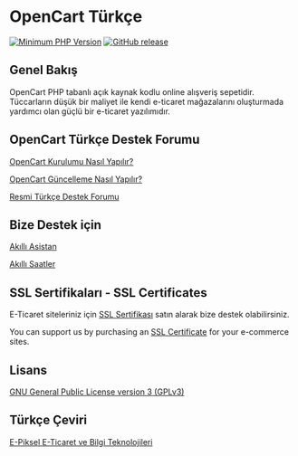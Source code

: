 # OpenCart Türkçe

[![Minimum PHP Version](https://img.shields.io/badge/php-%3E%3D%208.0-8892BF.svg?style=flat-square)](https://php.net/)
[![GitHub release](https://img.shields.io/github/v/release/epiksel/opencart-tr)](https://github.com/epiksel/opencart-tr)

## Genel Bakış

OpenCart PHP tabanlı açık kaynak kodlu online alışveriş sepetidir. Tüccarların düşük bir maliyet ile kendi e-ticaret mağazalarını oluşturmada yardımcı olan güçlü bir e-ticaret yazılımıdır.

## OpenCart Türkçe Destek Forumu

[OpenCart Kurulumu Nasıl Yapılır?](https://weblenti.com/tr/eticaret-yazilimlari/opencart-kurulumu-nasil-yapilir)

[OpenCart Güncelleme Nasıl Yapılır?](https://weblenti.com/tr/eticaret-yazilimlari/opencart-guncelleme-nasil-yapilir)

[Resmi Türkçe Destek Forumu](http://forum.opencart.com/viewforum.php?f=171)

## Bize Destek için
[Akıllı Asistan](https://akilliasistan.com?tracking=octrgithub)

[Akıllı Saatler](https://akilliasistan.com/giyilebilir-teknoloji?tracking=octrgithub)

## SSL Sertifikaları - SSL Certificates
E-Ticaret siteleriniz için [SSL Sertifikası](https://openix.io/tr/ssl-sertifikalari?tracking=5b998465b6371) satın alarak bize destek olabilirsiniz.

You can support us by purchasing an [SSL Certificate](https://openix.io/en/ssl-certificates?tracking=5b998465b6371) for your e-commerce sites.

## Lisans

[GNU General Public License version 3 (GPLv3)](https://github.com/epiksel/opencart-tr/blob/master/lisans.txt)

## Türkçe Çeviri

[E-Piksel E-Ticaret ve Bilgi Teknolojileri](https://e-piksel.com)
